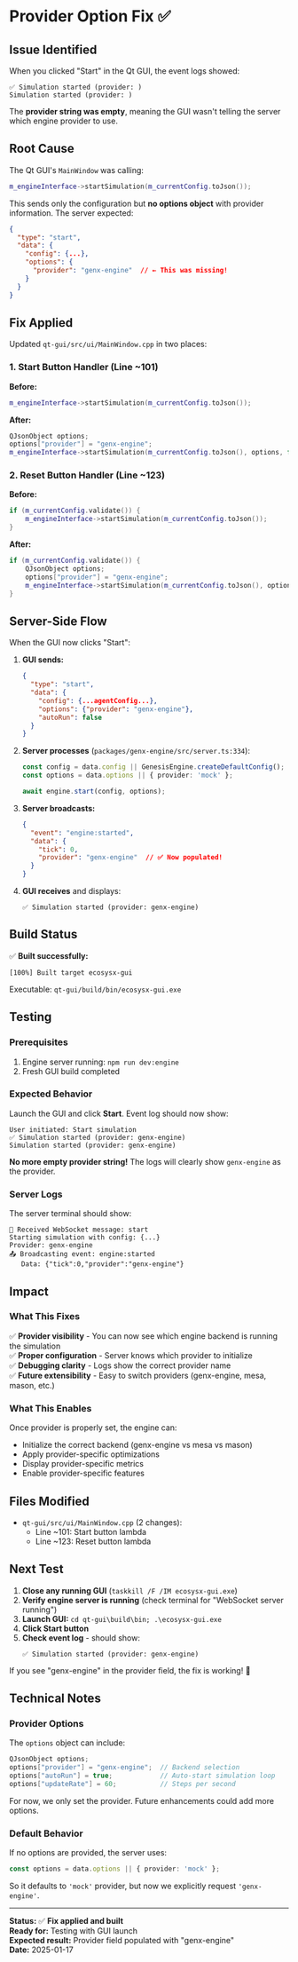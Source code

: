 # Provider Option Fix ✅

## Issue Identified

When you clicked "Start" in the Qt GUI, the event logs showed:
```
✅ Simulation started (provider: )
Simulation started (provider: )
```

The **provider string was empty**, meaning the GUI wasn't telling the server which engine provider to use.

## Root Cause

The Qt GUI's `MainWindow` was calling:
```cpp
m_engineInterface->startSimulation(m_currentConfig.toJson());
```

This sends only the configuration but **no options object** with provider information. The server expected:
```json
{
  "type": "start",
  "data": {
    "config": {...},
    "options": {
      "provider": "genx-engine"  // ← This was missing!
    }
  }
}
```

## Fix Applied

Updated `qt-gui/src/ui/MainWindow.cpp` in two places:

### 1. Start Button Handler (Line ~101)

**Before:**
```cpp
m_engineInterface->startSimulation(m_currentConfig.toJson());
```

**After:**
```cpp
QJsonObject options;
options["provider"] = "genx-engine";
m_engineInterface->startSimulation(m_currentConfig.toJson(), options, false);
```

### 2. Reset Button Handler (Line ~123)

**Before:**
```cpp
if (m_currentConfig.validate()) {
    m_engineInterface->startSimulation(m_currentConfig.toJson());
}
```

**After:**
```cpp
if (m_currentConfig.validate()) {
    QJsonObject options;
    options["provider"] = "genx-engine";
    m_engineInterface->startSimulation(m_currentConfig.toJson(), options, false);
}
```

## Server-Side Flow

When the GUI now clicks "Start":

1. **GUI sends:**
   ```json
   {
     "type": "start",
     "data": {
       "config": {...agentConfig...},
       "options": {"provider": "genx-engine"},
       "autoRun": false
     }
   }
   ```

2. **Server processes** (`packages/genx-engine/src/server.ts:334`):
   ```typescript
   const config = data.config || GenesisEngine.createDefaultConfig();
   const options = data.options || { provider: 'mock' };
   
   await engine.start(config, options);
   ```

3. **Server broadcasts:**
   ```json
   {
     "event": "engine:started",
     "data": {
       "tick": 0,
       "provider": "genx-engine"  // ✅ Now populated!
     }
   }
   ```

4. **GUI receives** and displays:
   ```
   ✅ Simulation started (provider: genx-engine)
   ```

## Build Status

✅ **Built successfully:**
```
[100%] Built target ecosysx-gui
```

Executable: `qt-gui/build/bin/ecosysx-gui.exe`

## Testing

### Prerequisites
1. Engine server running: `npm run dev:engine`
2. Fresh GUI build completed

### Expected Behavior

Launch the GUI and click **Start**. Event log should now show:
```
User initiated: Start simulation
✅ Simulation started (provider: genx-engine)
Simulation started (provider: genx-engine)
```

**No more empty provider string!** The logs will clearly show `genx-engine` as the provider.

### Server Logs

The server terminal should show:
```
📩 Received WebSocket message: start
Starting simulation with config: {...}
Provider: genx-engine
📤 Broadcasting event: engine:started
   Data: {"tick":0,"provider":"genx-engine"}
```

## Impact

### What This Fixes

✅ **Provider visibility** - You can now see which engine backend is running the simulation  
✅ **Proper configuration** - Server knows which provider to initialize  
✅ **Debugging clarity** - Logs show the correct provider name  
✅ **Future extensibility** - Easy to switch providers (genx-engine, mesa, mason, etc.)

### What This Enables

Once provider is properly set, the engine can:
- Initialize the correct backend (genx-engine vs mesa vs mason)
- Apply provider-specific optimizations
- Display provider-specific metrics
- Enable provider-specific features

## Files Modified

- `qt-gui/src/ui/MainWindow.cpp` (2 changes):
  - Line ~101: Start button lambda
  - Line ~123: Reset button lambda

## Next Test

1. **Close any running GUI** (`taskkill /F /IM ecosysx-gui.exe`)
2. **Verify engine server is running** (check terminal for "WebSocket server running")
3. **Launch GUI:** `cd qt-gui\build\bin; .\ecosysx-gui.exe`
4. **Click Start button**
5. **Check event log** - should show:
   ```
   ✅ Simulation started (provider: genx-engine)
   ```

If you see "genx-engine" in the provider field, the fix is working! 🎉

## Technical Notes

### Provider Options

The `options` object can include:
```cpp
QJsonObject options;
options["provider"] = "genx-engine";  // Backend selection
options["autoRun"] = true;            // Auto-start simulation loop
options["updateRate"] = 60;           // Steps per second
```

For now, we only set the provider. Future enhancements could add more options.

### Default Behavior

If no options are provided, the server uses:
```typescript
const options = data.options || { provider: 'mock' };
```

So it defaults to `'mock'` provider, but now we explicitly request `'genx-engine'`.

---

**Status:** ✅ **Fix applied and built**  
**Ready for:** Testing with GUI launch  
**Expected result:** Provider field populated with "genx-engine"  
**Date:** 2025-01-17
